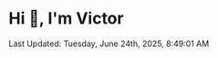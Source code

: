 <h1>Hi 👋, I'm Victor </h1>

<!--RECENT_ACTIVITY:start-->
<!--RECENT_ACTIVITY:end-->

<!--RECENT_ACTIVITY:last_update-->
Last Updated: Tuesday, June 24th, 2025, 8:49:01 AM
<!--RECENT_ACTIVITY:last_update_end-->
